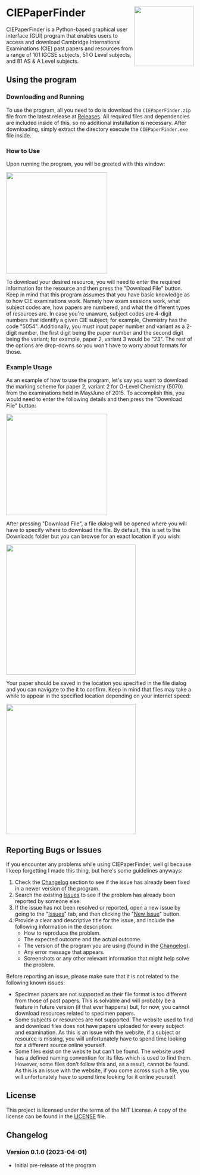 # CIEPaperFinder [<img align="right" width="160" src="https://i.postimg.cc/DZzkRQtm/README-Icon.png">](https://postimg.cc/FfwBLSFQ)

CIEPaperFinder is a Python-based graphical user interface (GUI) program that enables users to access and download Cambridge International Examinations (CIE) past papers and resources from a range of 101 IGCSE subjects, 51 O Level subjects, and 81 AS & A Level subjects.

## Using the program

### Downloading and Running

To use the program, all you need to do is download the `CIEPaperFinder.zip` file from the latest release at [Releases](https://github.com/Ali246801232/CIEPaperFinder/releases). All required files and dependencies are included inside of this, so no additional installation is necessary. After downloading, simply extract the directory execute the `CIEPaperFinder.exe` file inside.

### How to Use

Upon running the program, you will be greeted with this window:

[<img src="https://i.postimg.cc/WzFR1Npv/README-Blank-Window.png" width="271">](https://postimg.cc/ZvSsfhy7)

To download your desired resource, you will need to enter the required information for the resource and then press the "Download File" button. Keep in mind that this program assumes that you have basic knowledge as to how CIE examinations work. Namely how exam sessions work, what subject codes are, how papers are numbered, and what the different types of resources are. In case you're unaware, subject codes are 4-digit numbers that identify a given CIE subject; for example, Chemistry has the code "5054". Additionally, you must input paper number and variant as a 2-digit number, the first digit being the paper number and the second digit being the variant; for example, paper 2, variant 3 would be "23". The rest of the options are drop-downs so you won't have to worry about formats for those.

### Example Usage

As an example of how to use the program, let's say you want to download the marking scheme for paper 2, variant 2 for O-Level Chemistry (5070) from the examinations held in May/June of 2015. To accomplish this, you would need to enter the following details and then press the "Download File" button:

[<img src="https://i.postimg.cc/LX0KSYpD/README-Filled-Window.png" width="271">](https://postimg.cc/5YvkqtjQ)

After pressing "Download File", a file dialog will be opened where you will have to specify where to download the file. By default, this is set to the Downloads folder but you can browse for an exact location if you wish:

[<img src="https://i.postimg.cc/c12y5nT4/README-Save-As-Window.png" width="348">](https://postimg.cc/hhL5XhHH)

Your paper should be saved in the location you specified in the file dialog and you can navigate to the it to confirm. Keep in mind that files may take a while to appear in the specified location depending on your internet speed:

[<img src="https://i.postimg.cc/HnfqJqj7/README-Downloaded-File.png" width="348">](https://postimg.cc/FkVW8ny9)

## Reporting Bugs or Issues

If you encounter any problems while using CIEPaperFinder, well gl because I keep forgetting I made this thing, but here's some guidelines anyways:

1. Check the [Changelog](https://github.com/Ali246801232/CIEPaperFinder/blob/main/README.md#changelog) section to see if the issue has already been fixed in a newer version of the program.
2. Search the existing [Issues](https://github.com/Ali246801232/CIEPaperFinder/issues) to see if the problem has already been reported by someone else.
3. If the issue has not been resolved or reported, open a new issue by going to the "[Issues](https://github.com/Ali246801232/CIEPaperFinder/issues)" tab, and then clicking the "[New Issue](https://github.com/Ali246801232/CIEPaperFinder/issues/new/choose)" button.
4. Provide a clear and descriptive title for the issue, and include the following information in the description:
   - How to reproduce the problem.
   - The expected outcome and the actual outcome.
   - The version of the program you are using (found in the [Changelog](https://github.com/Ali246801232/CIEPaperFinder/blob/main/README.md#changelog)).
   - Any error message that appears.
   - Screenshots or any other relevant information that might help solve the problem.

Before reporting an issue, please make sure that it is not related to the following known issues:

- Specimen papers are not supported as their file format is too different from those of past papers. This is solvable and will probably be a feature in future version (if that ever happens) but, for now, you cannot download resources related to specimen papers.
- Some subjects or resources are not supported. The website used to find and download files does not have papers uploaded for every subject and examination. As this is an issue with the website, if a subject or resource is missing, you will unfortunately have to spend time looking for a different source online yourself.
- Some files exist on the website but can't be found. The website used has a defined naming convention for its files which is used to find them. However, some files don't follow this and, as a result, cannot be found. As this is an issue with the website, if you come across such a file, you will unfortunately have to spend time looking for it online yourself.

## License

This project is licensed under the terms of the MIT License. A copy of the license can be found in the [LICENSE](LICENSE) file.

## Changelog

### Version 0.1.0 (2023-04-01)
- Initial pre-release of the program
